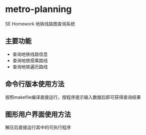 # metro-planning
SE Homework 地铁线路图查询系统
## 主要功能
- 查询地铁线路信息
- 查询地铁搭乘路线
- 查询地铁遍历路线
## 命令行版本使用方法
按照makefile编译直接运行，按程序提示输入数据后即可获得查询结果
## 图形用户界面使用方法
解压后直接运行其中的可执行程序
